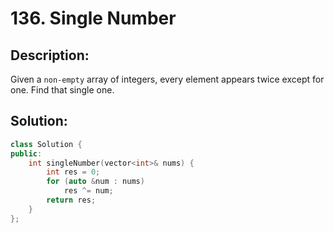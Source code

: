 # 136. Single Number

## Description:

Given a `non-empty` array of integers, every element appears twice except for one. Find that single one.

## Solution:

```c++
class Solution {
public:
    int singleNumber(vector<int>& nums) {
        int res = 0;
        for (auto &num : nums)
            res ^= num;
        return res;
    }
};
```

<!-- remark：

-  -->
